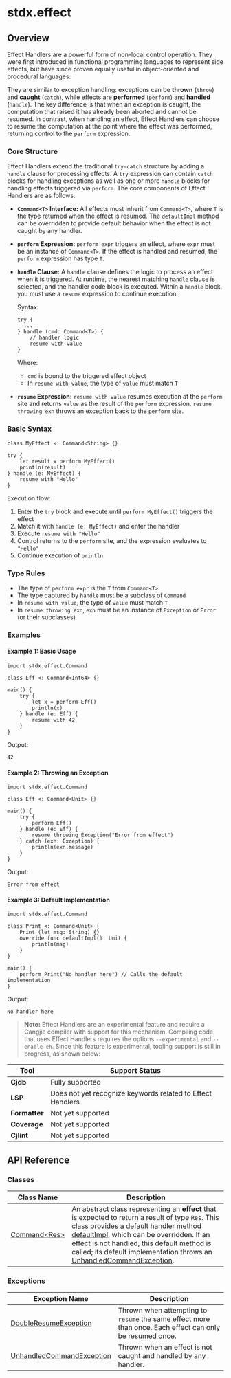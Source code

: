 # stdx.effect

## Overview

Effect Handlers are a powerful form of non-local control operation. They were first introduced in functional programming languages to represent side effects, but have since proven equally useful in object-oriented and procedural languages.

They are similar to exception handling: exceptions can be **thrown** (`throw`) and **caught** (`catch`), while effects are **performed** (`perform`) and **handled** (`handle`). The key difference is that when an exception is caught, the computation that raised it has already been aborted and cannot be resumed. In contrast, when handling an effect, Effect Handlers can choose to resume the computation at the point where the effect was performed, returning control to the `perform` expression.

### Core Structure

Effect Handlers extend the traditional `try-catch` structure by adding a `handle` clause for processing effects. A `try` expression can contain `catch` blocks for handling exceptions as well as one or more `handle` blocks for handling effects triggered via `perform`. The core components of Effect Handlers are as follows:

* **`Command<T>` Interface:**
  All effects must inherit from `Command<T>`, where `T` is the type returned when the effect is resumed. The `defaultImpl` method can be overridden to provide default behavior when the effect is not caught by any handler.

* **`perform` Expression:**
  `perform expr` triggers an effect, where `expr` must be an instance of `Command<T>`. If the effect is handled and resumed, the `perform` expression has type `T`.

* **`handle` Clause:**
  A `handle` clause defines the logic to process an effect when it is triggered. At runtime, the nearest matching `handle` clause is selected, and the handler code block is executed. Within a `handle` block, you must use a `resume` expression to continue execution.

  Syntax:

  ```cangjie
  try {
    ...  
  } handle (cmd: Command<T>) {
      // handler logic
      resume with value
  }
  ```

  Where:

  * `cmd` is bound to the triggered effect object
  * In `resume with value`, the type of `value` must match `T`

* **`resume` Expression:**
  `resume with value` resumes execution at the `perform` site and returns `value` as the result of the `perform` expression. `resume throwing exn` throws an exception back to the `perform` site.

### Basic Syntax

```cangjie
class MyEffect <: Command<String> {}

try {
    let result = perform MyEffect()
    println(result)
} handle (e: MyEffect) {
    resume with "Hello"
}
```

Execution flow:

1. Enter the `try` block and execute until `perform MyEffect()` triggers the effect
2. Match it with `handle (e: MyEffect)` and enter the handler
3. Execute `resume with "Hello"`
4. Control returns to the `perform` site, and the expression evaluates to `"Hello"`
5. Continue execution of `println`

### Type Rules

* The type of `perform expr` is the `T` from `Command<T>`
* The type captured by `handle` must be a subclass of `Command`
* In `resume with value`, the type of `value` must match `T`
* In `resume throwing exn`, `exn` must be an instance of `Exception` or `Error` (or their subclasses)

### Examples

#### Example 1: Basic Usage

```cangjie
import stdx.effect.Command

class Eff <: Command<Int64> {}

main() {
    try {
        let x = perform Eff()
        println(x)
    } handle (e: Eff) {
        resume with 42
    }
}
```

Output:

```text
42
```

#### Example 2: Throwing an Exception

```cangjie
import stdx.effect.Command

class Eff <: Command<Unit> {}

main() {
    try {
        perform Eff()
    } handle (e: Eff) {
        resume throwing Exception("Error from effect")
    } catch (exn: Exception) {
        println(exn.message)
    }
}
```

Output:

```text
Error from effect
```

#### Example 3: Default Implementation

```cangjie
import stdx.effect.Command

class Print <: Command<Unit> {
    Print (let msg: String) {}
    override func defaultImpl(): Unit {
        println(msg)
    }
}

main() {
    perform Print("No handler here") // Calls the default implementation
}
```

Output:

```text
No handler here
```

> **Note:**
> Effect Handlers are an experimental feature and require a Cangjie compiler with support for this mechanism.
> Compiling code that uses Effect Handlers requires the options `--experimental` and `--enable-eh`.
> Since this feature is experimental, tooling support is still in progress, as shown below:

| Tool          | Support Status                                             |
| ------------- | ------------------------------- |
| **Cjdb**      | Fully supported            |
| **LSP**       | Does not yet recognize keywords related to Effect Handlers |
| **Formatter** | Not yet supported                                          |
| **Coverage**  | Not yet supported                                          |
| **Cjlint**    | Not yet supported                                          |

## API Reference

### Classes

| Class Name                                                                       | Description                         |
| ----------------------- | ----------------------------------------------------------- |
| [Command\<Res>](./effect_package_api/effect_package_classes.md#class-commandres) | An abstract class representing an **effect** that is expected to return a result of type `Res`. This class provides a default handler method [defaultImpl](./effect_package_api/effect_package_classes.md#func-defaultimpl), which can be overridden. If an effect is not handled, this default method is called; its default implementation throws an [UnhandledCommandException](./effect_package_api/effect_package_exceptions.md#class-unhandledcommandexception). |

### Exceptions

| Exception Name                                                                                                 | Description                                                                                              |
| --------------------------- | ----------------------------------------------------------- |
| [DoubleResumeException](./effect_package_api/effect_package_exceptions.md#class-doubleresumeexception)         | Thrown when attempting to `resume` the same effect more than once. Each effect can only be resumed once. |
| [UnhandledCommandException](./effect_package_api/effect_package_exceptions.md#class-unhandledcommandexception) | Thrown when an effect is not caught and handled by any handler.                                          |
